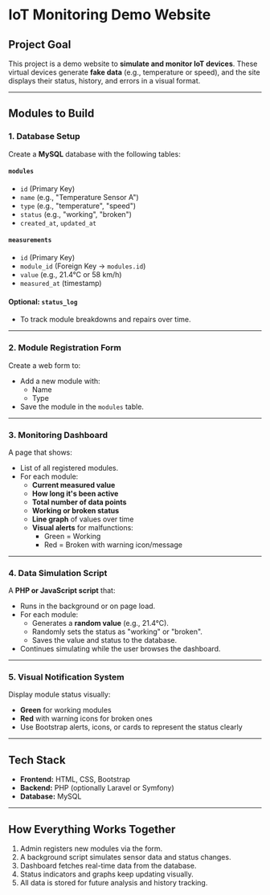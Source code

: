 # IoT Monitoring Demo Website

## Project Goal

This project is a demo website to **simulate and monitor IoT devices**. These virtual devices generate **fake data** (e.g., temperature or speed), and the site displays their status, history, and errors in a visual format.

---

## Modules to Build

### 1. Database Setup

Create a **MySQL** database with the following tables:

#### `modules`
- `id` (Primary Key)
- `name` (e.g., "Temperature Sensor A")
- `type` (e.g., "temperature", "speed")
- `status` (e.g., "working", "broken")
- `created_at`, `updated_at`

#### `measurements`
- `id` (Primary Key)
- `module_id` (Foreign Key → `modules.id`)
- `value` (e.g., 21.4°C or 58 km/h)
- `measured_at` (timestamp)

#### Optional: `status_log`
- To track module breakdowns and repairs over time.

---

### 2. Module Registration Form

Create a web form to:
- Add a new module with:
  - Name
  - Type
- Save the module in the `modules` table.

---

### 3. Monitoring Dashboard

A page that shows:
- List of all registered modules.
- For each module:
  - **Current measured value**
  - **How long it's been active**
  - **Total number of data points**
  - **Working or broken status**
  - **Line graph** of values over time
  - **Visual alerts** for malfunctions:
    - Green = Working
    - Red = Broken with warning icon/message

---

### 4. Data Simulation Script

A **PHP or JavaScript script** that:
- Runs in the background or on page load.
- For each module:
  - Generates a **random value** (e.g., 21.4°C).
  - Randomly sets the status as "working" or "broken".
  - Saves the value and status to the database.
- Continues simulating while the user browses the dashboard.

---

### 5. Visual Notification System

Display module status visually:
- **Green** for working modules
- **Red** with warning icons for broken ones
- Use Bootstrap alerts, icons, or cards to represent the status clearly

---

## Tech Stack

- **Frontend:** HTML, CSS, Bootstrap  
- **Backend:** PHP (optionally Laravel or Symfony)  
- **Database:** MySQL  

---

## How Everything Works Together

1. Admin registers new modules via the form.
2. A background script simulates sensor data and status changes.
3. Dashboard fetches real-time data from the database.
4. Status indicators and graphs keep updating visually.
5. All data is stored for future analysis and history tracking.
